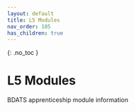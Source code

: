 ```yaml
---
layout: default
title: L5 Modules
nav_order: 105
has_children: true
---
```


{: .no_toc }

# L5 Modules

BDATS apprenticeship module information